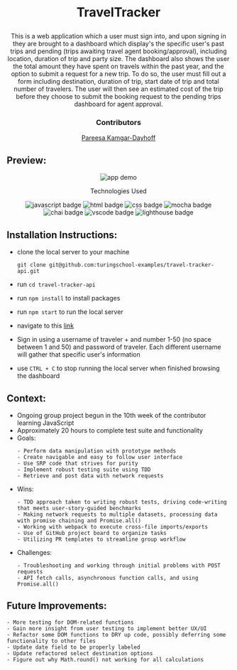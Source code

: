 # <p align="center">TravelTracker</p>

<p align="center">This is a web application which a user must sign into, and upon signing in they are brought to a dashboard which display's the specific user's past trips and pending (trips awaiting travel agent booking/approval), including location, duration of trip and party size. The dashboard also shows the user the total amount they have spent on travels within the past year, and the option to submit a request for a new trip. To do so, the user must fill out a form including destination, duration of trip, start date of trip and total number of travelers. The user will then see an estimated cost of the trip before they choose to submit the booking request to the pending trips dashboard for agent approval.</p>

### <p align="center">Contributors</p>
<div align="center">

 [Pareesa Kamgar-Dayhoff](https://github.com/pareesakd1118)

</div>

## Preview:
<div align="center">
  <img src="https://github.com/tednaphil/FitLit/blob/spike/tp/.github/FitLit2.0.gif" alt="app demo">

</div>

<p align="center">Technologies Used</p>
<div align="center">
  <img src="https://img.shields.io/badge/JavaScript-F7DF1E?logo=javascript&logoColor=000&style=for-the-badge" alt="javascript badge">
  <img src="https://img.shields.io/badge/HTML5-E34F26?logo=html5&logoColor=fff&style=for-the-badge" alt="html badge">
  <img src="https://img.shields.io/badge/CSS3-1572B6?logo=css3&logoColor=fff&style=for-the-badge" alt="css badge">
  <img src="https://img.shields.io/badge/Mocha-8D6748?logo=mocha&logoColor=fff&style=for-the-badge" alt="mocha badge">
  <img src="https://img.shields.io/badge/Chai-A30701?logo=chai&logoColor=fff&style=for-the-badge" alt="chai badge">
  <img src="https://img.shields.io/badge/Visual%20Studio%20Code-007ACC?logo=visualstudiocode&logoColor=fff&style=for-the-badge" alt="vscode badge">
  <img src="https://img.shields.io/badge/Lighthouse-F44B21?logo=lighthouse&logoColor=fff&style=for-the-badge" alt="lighthouse badge">
</div>

## Installation Instructions:
- clone the local server to your machine
    
    ```
    git clone git@github.com:turingschool-examples/travel-tracker-api.git
    ```
    
- run `cd travel-tracker-api`
- run `npm install` to install packages
- run `npm start` to run the local server
- navigate to this [link](https://tednaphil.github.io/FitLit/)
- Sign in using a username of traveler + and number 1-50 (no space between 1 and 50) and password of traveler. Each different username will gather that specific user's information
- use `CTRL + C` to stop running the local server when finished browsing the dashboard

## Context:
<!-- wins, challenges, time spent, etc -->
- Ongoing group project begun in the 10th week of the contributor learning JavaScript
- Approximately 20 hours to complete test suite and functionality
- Goals:
  ```
  - Perform data manipulation with prototype methods
  - Create navigable and easy to follow user interface
  - Use SRP code that strives for purity
  - Implement robust testing suite using TDD
  - Retrieve and post data with network requests
  ```
- Wins:
  ```
  - TDD approach taken to writing robust tests, driving code-writing that meets user-story-guided benchmarks
  - Making network requests to multiple datasets, processing data with promise chaining and Promise.all()
  - Working with webpack to execute cross-file imports/exports
  - Use of GitHub project board to organize tasks 
  - Utilizing PR templates to streamline group workflow
  ```
- Challenges:
  ```
  - Troubleshooting and working through initial problems with POST requests
  - API fetch calls, asynchronous function calls, and using Promise.all()
  ```

## Future Improvements:
  ```
  - More testing for DOM-related functions
  - Gain more insight from user testing to implement better UX/UI
  - Refactor some DOM functions to DRY up code, possibly deferring some functionality to other files
  - Update date field to be properly labeled
  - Update refactored select destination options
  - Figure out why Math.round() not working for all calculations
  ```
